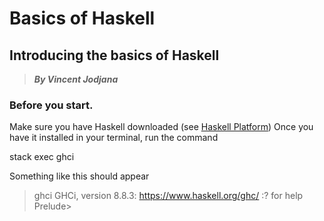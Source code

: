 # Basics of Haskell
## Introducing the basics of Haskell
> __*By Vincent Jodjana*__

### Before you start.
Make sure you have Haskell downloaded (see [Haskell Platform](https://www.haskell.org/platform/))
Once you have it installed in your terminal, run the command

stack exec ghci

Something like this should appear

>ghci
GHCi, version 8.8.3: https://www.haskell.org/ghc/  :? for help
Prelude>







